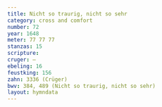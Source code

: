 ```yaml
---
title: Nicht so traurig, nicht so sehr
category: cross and comfort
number: 72
year: 1648
meter: 77 77 77
stanzas: 15
scripture: 
cruger: —
ebeling: 16
feustking: 156
zahn: 3336 (Crüger)
bwv: 384, 489 (Nicht so traurig, nicht so sehr)
layout: hymndata
---
```

<br>

